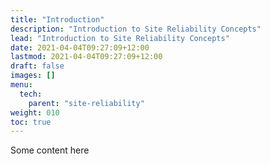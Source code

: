 ```yaml
---
title: "Introduction"
description: "Introduction to Site Reliability Concepts"
lead: "Introduction to Site Reliability Concepts"
date: 2021-04-04T09:27:09+12:00
lastmod: 2021-04-04T09:27:09+12:00
draft: false
images: []
menu: 
  tech:
    parent: "site-reliability"
weight: 010
toc: true
---
```


Some content here

